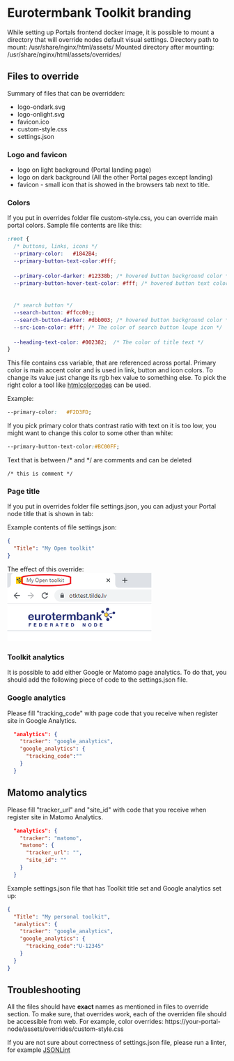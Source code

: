 # Eurotermbank Toolkit branding

While setting up Portals frontend docker image, it is possible to mount a directory that will override nodes default visual settings.
Directory path to mount:
/usr/share/nginx/html/assets/
Mounted directory after mounting:
/usr/share/nginx/html/assets/overrides/

## Files to override

Summary of files that can be overridden:

- logo-ondark.svg
- logo-onlight.svg
- favicon.ico
- custom-style.css
- settings.json

### Logo and favicon

- logo on light background (Portal landing page)
- logo on dark background (All the other Portal pages except landing)
- favicon - small icon that is showed in the browsers tab next to title.


### Colors

If you put in overrides folder file custom-style.css, you can override main portal colors. Sample file contents are like this:

```css
:root {
  /* buttons, links, icons */
  --primary-color:   #1842B4;
  --primary-button-text-color:#fff;

  --primary-color-darker: #12338b; /* hovered button background color */
  --primary-button-hover-text-color: #fff; /* hovered button text color */


  /* search button */
  --search-button: #ffcc00;;
  --search-button-darker: #dbb003; /* hovered button background color */
  --src-icon-color: #fff; /* The color of search button loupe icon */

  --heading-text-color: #002382;  /* The color of title text */
}

```

This file contains css variable, that are referenced across portal.
Primary color is main accent color and is used in link, button and icon colors. To change its value just change its rgb hex value to something else. To pick the right color a tool like [htmlcolorcodes](https://htmlcolorcodes.com/) can be used.

Example:
```css
--primary-color:   #F2D3FD;
```

If you pick primary color thats contrast ratio with text on it is too low, you might want to change this color to some other than white:

```css
--primary-button-text-color:#BC00FF;
```

Text that is between /* and */ are comments and can be deleted

```
/* this is comment */
```

### Page title

If you put in overrides folder file settings.json, you can adjust your Portal node title that is shown in tab:

Example contents of file settings.json:
```json
{
  "Title": "My Open toolkit"
}
```

The effect of this override:
![Menu item management](img/portal-title.png "Menu item management")

### Toolkit analytics

It is possible to add either Google or Matomo page analytics.
To do that, you should add the following piece of code to the settings.json file.
### Google analytics
Please fill "tracking_code" with page code that you receive when register site in Google Analytics.

```json
  "analytics": {
    "tracker": "google_analytics",
    "google_analytics": {
      "tracking_code":""
    }
  }
```

## Matomo analytics
Please fill "tracker_url" and "site_id" with code that you receive when register site in Matomo Analytics.

```json
  "analytics": {
    "tracker": "matomo",
    "matomo": {
      "tracker_url": "",
      "site_id": ""
    }
  }
```

Example settings.json file that has Toolkit title set and Google analytics set up:
```json
{
  "Title": "My personal toolkit",
  "analytics": {
    "tracker": "google_analytics",
    "google_analytics": {
      "tracking_code":"U-12345"
    }
  }
}
```

## Troubleshooting

All the files should have __exact__ names as mentioned in files to override section.
To make sure, that overrides work, each of the overriden file should be accessible from web. For example, color overrides:
https://your-portal-node/assets/overrides/custom-style.css


If you are not sure about correctness of settings.json file, please run a linter, for example [JSONLint](https://jsonlint.com/)